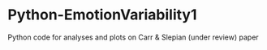 # Python-EmotionVariability1
Python code for analyses and plots on Carr &amp; Slepian (under review) paper
